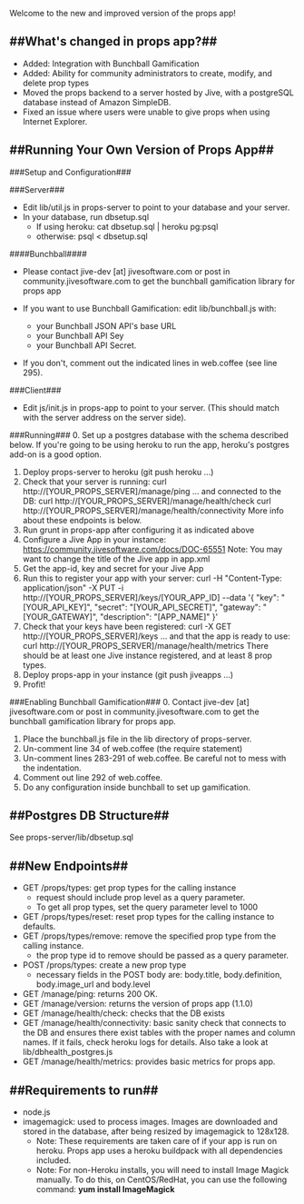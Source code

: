 Welcome to the new and improved version of the props app!

##What's changed in props app?##
--------------------------------
- Added: Integration with Bunchball Gamification
- Added: Ability for community administrators to create, modify, and delete prop types
- Moved the props backend to a server hosted by Jive, with a postgreSQL database instead of Amazon SimpleDB.
- Fixed an issue where users were unable to give props when using Internet Explorer.

##Running Your Own Version of Props App##
-----------------------------------------

###Setup and Configuration###

###Server###
- Edit lib/util.js in props-server to point to your database and your server.
- In your database, run dbsetup.sql
    - If using heroku: cat dbsetup.sql | heroku pg:psql
    - otherwise: psql < dbsetup.sql

####Bunchball####
- Please contact jive-dev [at] jivesoftware.com or post in community.jivesoftware.com to get the bunchball gamification library for props app
- If you want to use Bunchball Gamification: edit lib/bunchball.js with:
    - your Bunchball JSON API's base URL
    - your Bunchball API Sey
    - your Bunchball API Secret.

- If you don't, comment out the indicated lines in web.coffee (see line 295).

###Client###
- Edit js/init.js in props-app to point to your server. (This should match with the server address on the server side).

###Running###
0.  Set up a postgres database with the schema described below. If you're going to be using heroku to run the app, heroku's postgres add-on is a good option.
1.  Deploy props-server to heroku (git push heroku ...)
2.  Check that your server is running:
    curl http://[YOUR_PROPS_SERVER]/manage/ping
    ... and connected to the DB:
    curl http://[YOUR_PROPS_SERVER]/manage/health/check
    curl http://[YOUR_PROPS_SERVER]/manage/health/connectivity
    More info about these endpoints is below.
3.  Run grunt in props-app after configuring it as indicated above
4.  Configure a Jive App in your instance: https://community.jivesoftware.com/docs/DOC-65551
    Note: You may want to change the title of the Jive app in app.xml
5.  Get the app-id, key and secret for your Jive App
6.  Run this to register your app with your server:
    curl -H "Content-Type: application/json" -X PUT -i http://[YOUR_PROPS_SERVER]/keys/[YOUR_APP_ID] --data '{ "key": "[YOUR_API_KEY]", "secret": "[YOUR_API_SECRET]", "gateway": "[YOUR_GATEWAY]", "description": "[APP_NAME]" }'
7.  Check that your keys have been registered:
    curl -X GET http://[YOUR_PROPS_SERVER]/keys
    ... and that the app is ready to use:
    curl http://[YOUR_PROPS_SERVER]/manage/health/metrics
        There should be at least one Jive instance registered, and at least 8 prop types.
8.  Deploy props-app in your instance (git push jiveapps ...)
9.  Profit!

###Enabling Bunchball Gamification###
0.  Contact jive-dev [at] jivesoftware.com or post in community.jivesoftware.com to get the bunchball gamification library for props app.
1.  Place the bunchball.js file in the lib directory of props-server.
2.  Un-comment line 34 of web.coffee (the require statement)
3.  Un-comment lines 283-291 of web.coffee. Be careful not to mess with the indentation.
4.  Comment out line 292 of web.coffee.
5.  Do any configuration inside bunchball to set up gamification.

##Postgres DB Structure##
-------------------------

See props-server/lib/dbsetup.sql

##New Endpoints##
-----------------
- GET /props/types: get prop types for the calling instance
    - request should include prop level as a query parameter.
    - To get all prop types, set the query parameter level to 1000
- GET /props/types/reset: reset prop types for the calling instance to defaults.
- GET /props/types/remove: remove the specified prop type from the calling instance.
    - the prop type id to remove should be passed as a query parameter.
- POST /props/types: create a new prop type
    - necessary fields in the POST body are: body.title, body.definition, body.image_url and body.level
- GET /manage/ping: returns 200 OK.
- GET /manage/version: returns the version of props app (1.1.0)
- GET /manage/health/check: checks that the DB exists
- GET /manage/health/connectivity: basic sanity check that connects to the DB and ensures there exist tables with the proper names and column names. If it fails, check heroku logs for details. Also take a look at lib/dbhealth_postgres.js
- GET /manage/health/metrics: provides basic metrics for props app.

##Requirements to run##
-----------------------
- node.js
- imagemagick: used to process images. Images are downloaded and stored in the database, after being resized by imagemagick to 128x128.  
    - Note: These requirements are taken care of if your app is run on heroku. Props app uses a heroku buildpack with all dependencies included.
    - Note:  For non-Heroku installs, you will need to install Image Magick manually.  To do this, on CentOS/RedHat, you can use the following command: **yum install ImageMagick**
